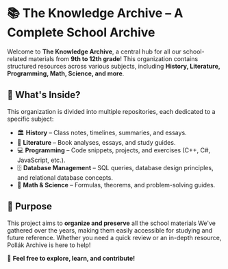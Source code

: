# 📚 The Knowledge Archive – A Complete School Archive  

Welcome to **The Knowledge Archive**, a central hub for all our school-related materials from **9th to 12th grade**! This organization contains structured resources across various subjects, including **History, Literature, Programming, Math, Science, and more**.  

## 📂 What's Inside?  

This organization is divided into multiple repositories, each dedicated to a specific subject:  

- 🏛 **History** – Class notes, timelines, summaries, and essays.  
- 📖 **Literature** – Book analyses, essays, and study guides.  
- 💻 **Programming** – Code snippets, projects, and exercises (C++, C#, JavaScript, etc.).
- 🗄 **Database Management** – SQL queries, database design principles, and relational database concepts.
- 🔢 **Math & Science** – Formulas, theorems, and problem-solving guides.  

## 🎯 Purpose  

This project aims to **organize and preserve** all the school materials We've gathered over the years, making them easily accessible for studying and future reference. Whether you need a quick review or an in-depth resource, Pollák Archive is here to help!  

🚀 **Feel free to explore, learn, and contribute!**  
